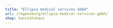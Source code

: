 ```yaml
---
title: "Ellipsa medical services GmbH"
url: /regensburg/ellipsa-medical-services-gmbh/
shop: Sanitätshaus
---
```

